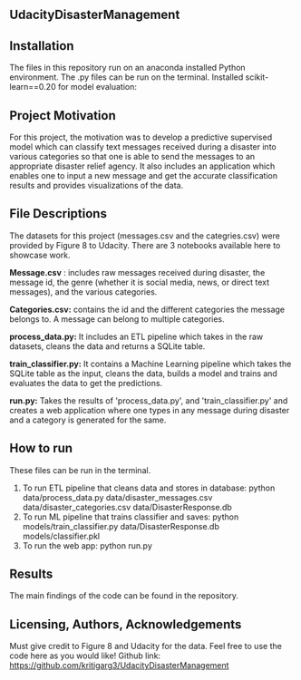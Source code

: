 ## UdacityDisasterManagement


## **Installation**

The files in this repository run on an anaconda installed Python environment. The .py files can be run on the terminal. Installed scikit-learn==0.20 for model evaluation:

## **Project Motivation**

For this project, the motivation was to develop a predictive supervised model which can classify text messages received during a disaster into various categories so that one is able to send the messages to an appropriate disaster relief agency. It also includes an application which enables one to input a new message and get the accurate classification results and provides visualizations of the data.

## **File Descriptions**

The datasets for this project (messages.csv and the categries.csv) were provided by Figure 8 to Udacity. There are 3 notebooks available here to showcase work.

**Message.csv** : includes raw messages received during disaster, the message id, the genre (whether it is social media, news, or direct text messages), and the various categories.

**Categories.csv:** contains the id and the different categories the message belongs to. A message can belong to multiple categories.

**process\_data.py:** It includes an ETL pipeline which takes in the raw datasets, cleans the data and returns a SQLite table.

**train\_classifier.py:** It contains a Machine Learning pipeline which takes the SQLite table as the input, cleans the data, builds a model and trains and evaluates the data to get the predictions.

**run.py:** Takes the results of &#39;process\_data.py&#39;, and &#39;train\_classifier.py&#39; and creates a web application where one types in any message during disaster and a category is generated for the same.

## **How to run**

These files can be run in the terminal.
1. To run ETL pipeline that cleans data and stores in database: 
        python data/process_data.py data/disaster_messages.csv data/disaster_categories.csv data/DisasterResponse.db
2. To run ML pipeline that trains classifier and saves:
        python models/train_classifier.py data/DisasterResponse.db models/classifier.pkl
3. To run the web app:
    python run.py

## **Results**

The main findings of the code can be found in the repository.

## **Licensing, Authors, Acknowledgements**

Must give credit to Figure 8 and Udacity for the data. Feel free to use the code here as you would like!
Github link: https://github.com/kritigarg3/UdacityDisasterManagement
